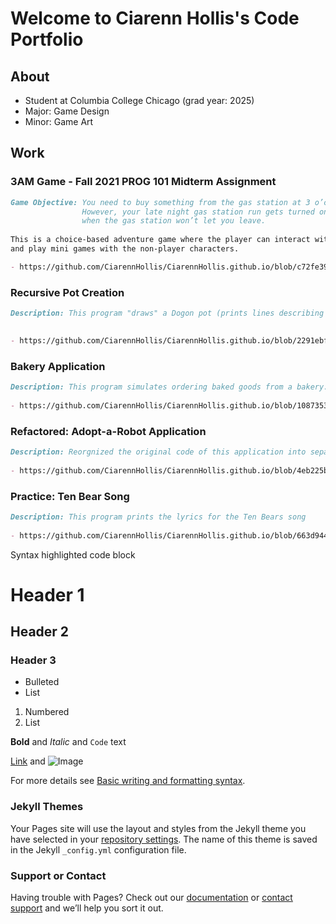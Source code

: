 # Welcome to Ciarenn Hollis's Code Portfolio

## About
- Student at Columbia College Chicago (grad year: 2025)
- Major: Game Design
- Minor: Game Art



## Work

### 3AM Game - Fall 2021 PROG 101 Midterm Assignment
```markdown 
Game Objective: You need to buy something from the gas station at 3 o’clock in the morning. 
                However, your late night gas station run gets turned on its head 
                when the gas station won’t let you leave.
                
This is a choice-based adventure game where the player can interact with 
and play mini games with the non-player characters.

- https://github.com/CiarennHollis/CiarennHollis.github.io/blob/c72fe39954c599b798a54330c23d82c88c99f246/3AMgame.cs

```


### Recursive Pot Creation
```markdown 
Description: This program "draws" a Dogon pot (prints lines describing the pot)
                

- https://github.com/CiarennHollis/CiarennHollis.github.io/blob/2291ebfb3d4bb9814d66821220b999614049d20f/RecursivePotCreation.cs

```

### Bakery Application
```markdown 
Description: This program simulates ordering baked goods from a bakery.
                
- https://github.com/CiarennHollis/CiarennHollis.github.io/blob/10873538fe3fc8c7d7639bbbc93077774a7dd89b/BakeryApplication.cs

```

### Refactored: Adopt-a-Robot Application
```markdown 
Description: Reorgnized the original code of this application into separate classes
                
- https://github.com/CiarennHollis/CiarennHollis.github.io/blob/4eb225bfbc240b081dd46075d14c29bf86f03671/RefactoringForAdoptARobotApp.cs

```

### Practice: Ten Bear Song
```markdown 
Description: This program prints the lyrics for the Ten Bears song
                
- https://github.com/CiarennHollis/CiarennHollis.github.io/blob/663d9449a65b6a71f624633e881b93eec6d74536/TenBearsPractice.cs

```


Syntax highlighted code block

# Header 1
## Header 2
### Header 3

- Bulleted
- List

1. Numbered
2. List

**Bold** and _Italic_ and `Code` text

[Link](url) and ![Image](src)


For more details see [Basic writing and formatting syntax](https://docs.github.com/en/github/writing-on-github/getting-started-with-writing-and-formatting-on-github/basic-writing-and-formatting-syntax).

### Jekyll Themes

Your Pages site will use the layout and styles from the Jekyll theme you have selected in your [repository settings](https://github.com/CiarennHollis/CiarennHollis.github.io/settings/pages). The name of this theme is saved in the Jekyll `_config.yml` configuration file.

### Support or Contact

Having trouble with Pages? Check out our [documentation](https://docs.github.com/categories/github-pages-basics/) or [contact support](https://support.github.com/contact) and we’ll help you sort it out.
